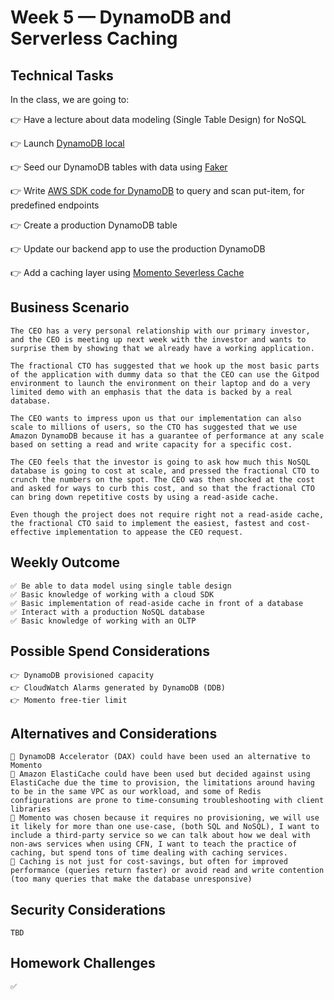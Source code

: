 # Week 5 — DynamoDB and Serverless Caching
## Technical Tasks
In the class, we are going to:

👉 Have a lecture about data modeling (Single Table Design) for NoSQL

👉 Launch [DynamoDB local](https://docs.aws.amazon.com/amazondynamodb/latest/developerguide/DynamoDBLocal.html)

👉 Seed our DynamoDB tables with data using [Faker](https://faker.readthedocs.io/en/master/)

👉 Write [AWS SDK code for DynamoDB](https://docs.aws.amazon.com/code-library/latest/ug/python_3_dynamodb_code_examples.html) to query and scan put-item, for predefined endpoints

👉 Create a production DynamoDB table

👉 Update our backend app to use the production DynamoDB

👉 Add a caching layer using [Momento Severless Cache](https://github.com/momentohq/client-sdk-python)

## Business Scenario
```
The CEO has a very personal relationship with our primary investor, and the CEO is meeting up next week with the investor and wants to surprise them by showing that we already have a working application.

The fractional CTO has suggested that we hook up the most basic parts of the application with dummy data so that the CEO can use the Gitpod environment to launch the environment on their laptop and do a very limited demo with an emphasis that the data is backed by a real database.

The CEO wants to impress upon us that our implementation can also scale to millions of users, so the CTO has suggested that we use Amazon DynamoDB because it has a guarantee of performance at any scale based on setting a read and write capacity for a specific cost.

The CEO feels that the investor is going to ask how much this NoSQL database is going to cost at scale, and pressed the fractional CTO to crunch the numbers on the spot. The CEO was then shocked at the cost and asked for ways to curb this cost, and so that the fractional CTO can bring down repetitive costs by using a read-aside cache.

Even though the project does not require right not a read-aside cache, the fractional CTO said to implement the easiest, fastest and cost-effective implementation to appease the CEO request.

```
## Weekly Outcome
```
✅ Be able to data model using single table design
✅ Basic knowledge of working with a cloud SDK
✅ Basic implementation of read-aside cache in front of a database
✅ Interact with a production NoSQL database
✅ Basic knowledge of working with an OLTP

```
## Possible Spend Considerations
```
👉 DynamoDB provisioned capacity
👉 CloudWatch Alarms generated by DynamoDB (DDB)
👉 Momento free-tier limit

```
## Alternatives and Considerations
```
📎 DynamoDB Accelerator (DAX) could have been used an alternative to Momento
📎 Amazon ElastiCache could have been used but decided against using ElastiCache due the time to provision, the limitations around having to be in the same VPC as our workload, and some of Redis configurations are prone to time-consuming troubleshooting with client libraries
📎 Momento was chosen because it requires no provisioning, we will use it likely for more than one use-case, (both SQL and NoSQL), I want to include a third-party service so we can talk about how we deal with non-aws services when using CFN, I want to teach the practice of caching, but spend tons of time dealing with caching services.
📎 Caching is not just for cost-savings, but often for improved performance (queries return faster) or avoid read and write contention (too many queries that make the database unresponsive)

```

## Security Considerations
```
TBD
```

## Homework Challenges 
``` 
✅ 
```